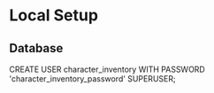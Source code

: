 

# Local Setup 

## Database

CREATE USER character_inventory WITH PASSWORD 'character_inventory_password' SUPERUSER;
